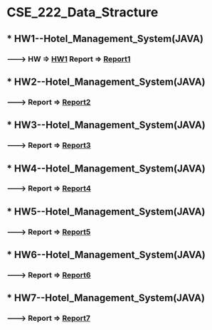 # CSE_222_Data_Stracture
## * HW1--Hotel_Management_System(JAVA) 
### ---> HW => [HW1](../HW1--Hotel_Management_System(JAVA)/cse222-hw1.pdf)  Report => [Report1](../HW1--Hotel_Management_System(JAVA)/report.pdf)
## * HW2--Hotel_Management_System(JAVA) 
### ---> Report => [Report2](../blob/master/LICENSE)
## * HW3--Hotel_Management_System(JAVA) 
### ---> Report => [Report3](../blob/master/LICENSE)
## * HW4--Hotel_Management_System(JAVA) 
### ---> Report => [Report4](../blob/master/LICENSE)
## * HW5--Hotel_Management_System(JAVA) 
### ---> Report => [Report5](../blob/master/LICENSE)
## * HW6--Hotel_Management_System(JAVA) 
### ---> Report => [Report6](../blob/master/LICENSE)
## * HW7--Hotel_Management_System(JAVA) 
### ---> Report => [Report7](../blob/master/LICENSE)
